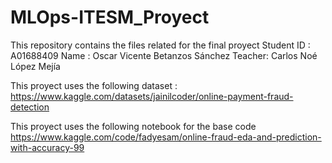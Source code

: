 # MLOps-ITESM_Proyect
This repository contains the files related for the final proyect 
Student ID : A01688409
Name : Oscar Vicente Betanzos Sánchez
Teacher: Carlos Noé López Mejía

This proyect uses the following dataset : 
https://www.kaggle.com/datasets/jainilcoder/online-payment-fraud-detection

This proyect uses the following notebook for the base code
https://www.kaggle.com/code/fadyesam/online-fraud-eda-and-prediction-with-accuracy-99
